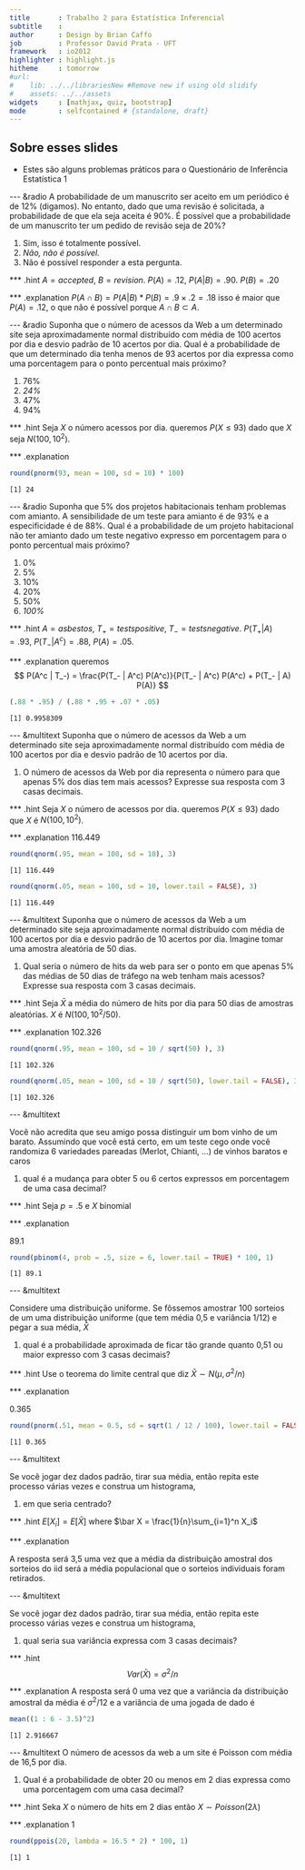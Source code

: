 ```yaml
---
title       : Trabalho 2 para Estatística Inferencial
subtitle    : 
author      : Design by Brian Caffo
job         : Professor David Prata - UFT
framework   : io2012
highlighter : highlight.js  
hitheme     : tomorrow       
#url:
#    lib: ../../librariesNew #Remove new if using old slidify
#    assets: ../../assets
widgets     : [mathjax, quiz, bootstrap]
mode        : selfcontained # {standalone, draft}
---
```



## Sobre esses slides
- Estes são alguns problemas práticos para o Questionário de Inferência Estatística 1



--- &radio
A probabilidade de um manuscrito ser aceito em um periódico é de 12% (digamos). No entanto,
dado que uma revisão é solicitada, a probabilidade de que ela seja aceita
é 90%. É possível que a probabilidade de um manuscrito ter um pedido de revisão
seja de 20%?

1. Sim, isso é totalmente possível.
2. _Não, não é possível._
3. Não é possível responder a esta pergunta.

*** .hint
$A = accepted$, $B = revision$. $P(A) = .12$, $P(A | B) = .90$. $P(B) = .20$

*** .explanation
$P(A \cap B) = P(A | B) * P(B) = .9 \times .2 = .18$ isso é maior que
$P(A) = .12$, o que não é possível porque $A \cap B \subset A$.


--- &radio
Suponha que o número de acessos da Web a um determinado site seja aproximadamente normal distribuído com média de 100 acertos por dia e desvio padrão de 10 acertos por dia. Qual é a probabilidade de que um determinado dia tenha menos de 93 acertos por dia expressa como uma porcentagem para o ponto percentual mais próximo?

1. 76%
2. _24%_
3. 47%
4. 94%

*** .hint
Seja $X$ o número acessos por dia. queremos $P(X \leq 93)$ dado que
$X$ seja $N(100, 10^2)$.

*** .explanation

```r
round(pnorm(93, mean = 100, sd = 10) * 100)
```

```
[1] 24
```


--- &radio
Suponha que 5% dos projetos habitacionais tenham problemas com amianto. A sensibilidade de um teste
para amianto é de 93% e a especificidade é de 88%. Qual é a probabilidade de um
projeto habitacional não ter amianto dado um teste negativo expresso em porcentagem
para o ponto percentual mais próximo?

1. 0%
2. 5%
3. 10%
4. 20%
5. 50%
6. _100%_

*** .hint
$A = asbestos$, $T_+ = tests positive$, $T_- = tests negative$. 
$P(T_+ | A) = .93$, $P(T_- | A^c) = .88$, $P(A) = .05$.

*** .explanation
queremos
$$
P(A^c | T_-) = \frac{P(T_- | A^c) P(A^c)}{P(T_- | A^c) P(A^c) + P(T_- | A) P(A)}
$$

```r
(.88 * .95) / (.88 * .95 + .07 * .05)
```

```
[1] 0.9958309
```



---  &multitext
Suponha que o número de acessos da Web a um determinado site seja aproximadamente normal
distribuído com média de 100 acertos por dia e desvio padrão de 10 acertos por dia. 

1. O número de acessos da Web por dia representa o número para que apenas
5% dos dias tem mais acessos? Expresse sua resposta com 3 casas decimais.



*** .hint
Seja $X$ o número de acessos por dia. queremos $P(X \leq 93)$ dado que
$X$ é $N(100, 10^2)$.

*** .explanation
<span class="answer">116.449</span>

```r
round(qnorm(.95, mean = 100, sd = 10), 3)
```

```
[1] 116.449
```

```r
round(qnorm(.05, mean = 100, sd = 10, lower.tail = FALSE), 3)
```

```
[1] 116.449
```


---  &multitext
Suponha que o número de acessos da Web a um determinado site seja aproximadamente normal
distribuído com média de 100 acertos por dia e desvio padrão de 10 acertos por dia. Imagine tomar uma amostra aleatória de 50 dias. 

1. Qual seria o número de hits da web
para ser o ponto em que apenas 5% das médias de 50 dias de tráfego na web tenham mais acessos?
Expresse sua resposta com 3 casas decimais.

*** .hint
Seja $\bar X$ a média do número de hits por dia para 50 dias de amostras aleatórias.
$X$ é $N(100, 10^2 / 50)$.

*** .explanation
<span class="answer">102.326</span>
 

```r
round(qnorm(.95, mean = 100, sd = 10 / sqrt(50) ), 3)
```

```
[1] 102.326
```

```r
round(qnorm(.05, mean = 100, sd = 10 / sqrt(50), lower.tail = FALSE), 3)
```

```
[1] 102.326
```

--- &multitext

Você não acredita que seu amigo possa distinguir um bom vinho de um barato. Assumindo
que você está certo, em um teste cego onde você randomiza 6 variedades pareadas (Merlot,
Chianti, ...) de vinhos baratos e caros

1. qual é a mudança para obter 5 ou 6 certos expressos em porcentagem
de uma casa decimal?

*** .hint
Seja $p=.5$ e $X$ binomial

*** .explanation

<span class="answer">89.1</span>


```r
round(pbinom(4, prob = .5, size = 6, lower.tail = TRUE) * 100, 1)
```

```
[1] 89.1
```

--- &multitext

Considere uma distribuição uniforme. Se fôssemos amostrar 100 sorteios de um
uma distribuição uniforme (que tem média 0,5 e variância 1/12)
e pegar a sua média, $\bar X$

1. qual é a probabilidade aproximada de ficar tão grande quanto 0,51 ou maior expresso com 3 casas decimais?

*** .hint
Use o teorema do limite central que diz $\bar X \sim N(\mu, \sigma^2/n)$

*** .explanation

<span class="answer"> 0.365</span>


```r
round(pnorm(.51, mean = 0.5, sd = sqrt(1 / 12 / 100), lower.tail = FALSE), 3)
```

```
[1] 0.365
```


--- &multitext

Se você jogar dez dados padrão, tirar sua média, então repita este processo várias vezes e construa um histograma,

1. em que seria centrado?


*** .hint
$E[X_i] = E[\bar X]$ where $\bar X = \frac{1}{n}\sum_{i=1}^n X_i$

*** .explanation


A resposta será <span class="answer">3,5</span> uma vez que a média da
distribuição amostral dos sorteios do iid será a média populacional que o
sorteios individuais foram retirados.

--- &multitext

Se você jogar dez dados padrão, tirar sua média, então repita este processo várias vezes e construa um histograma,

1. qual seria sua variância expressa com 3 casas decimais?

*** .hint
$$Var(\bar X) = \sigma^2 /n$$

*** .explanation
A resposta será <span class="answer">0</span>
uma vez que a variância da distribuição amostral da média é $\sigma^2/12$
e a variância de uma jogada de dado é


```r
mean((1 : 6 - 3.5)^2)
```

```
[1] 2.916667
```

--- &multitext
O número de acessos da web a um site é Poisson com média de 16,5 por dia.

1. Qual é a probabilidade de obter 20 ou menos em 2 dias expressa
como uma porcentagem com uma casa decimal?

*** .hint
Seka $X$ o número de hits em 2 dias então $X \sim Poisson(2\lambda)$

*** .explanation
<span class="answer">1</span>


```r
round(ppois(20, lambda = 16.5 * 2) * 100, 1)
```

```
[1] 1
```


